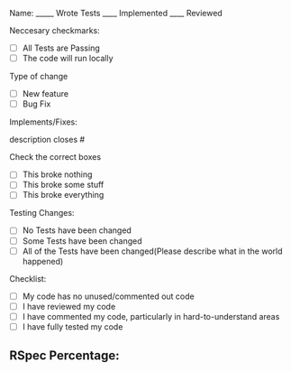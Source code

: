Name: _____ Wrote Tests ____ Implemented ____ Reviewed

Neccesary checkmarks:

  - [ ] All Tests are Passing
  - [ ] The code will run locally

Type of change

  - [ ] New feature
  - [ ] Bug Fix

Implements/Fixes:

  description closes #

Check the correct boxes

  - [ ] This broke nothing
  - [ ] This broke some stuff
  - [ ] This broke everything

Testing Changes:

  - [ ] No Tests have been changed
  - [ ] Some Tests have been changed
  - [ ] All of the Tests have been changed(Please describe what in the world happened)

Checklist:

  - [ ] My code has no unused/commented out code
  - [ ] I have reviewed my code
  - [ ] I have commented my code, particularly in hard-to-understand areas
  - [ ] I have fully tested my code

RSpec Percentage:
--------
